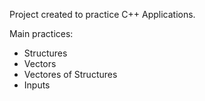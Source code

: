 Project created to practice C++ Applications.

Main practices:
- Structures
- Vectors
- Vectores of Structures
- Inputs
